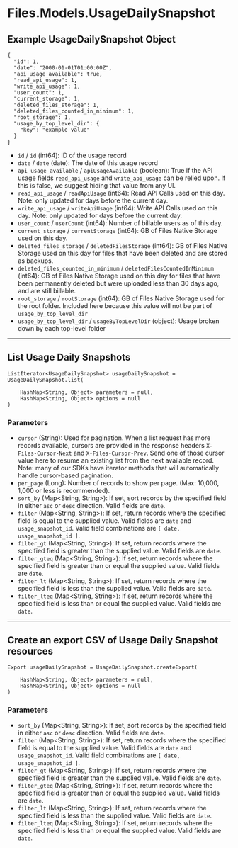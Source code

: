 # Files.Models.UsageDailySnapshot

## Example UsageDailySnapshot Object

```
{
  "id": 1,
  "date": "2000-01-01T01:00:00Z",
  "api_usage_available": true,
  "read_api_usage": 1,
  "write_api_usage": 1,
  "user_count": 1,
  "current_storage": 1,
  "deleted_files_storage": 1,
  "deleted_files_counted_in_minimum": 1,
  "root_storage": 1,
  "usage_by_top_level_dir": {
    "key": "example value"
  }
}
```

* `id` / `id`  (int64): ID of the usage record
* `date` / `date`  (date): The date of this usage record
* `api_usage_available` / `apiUsageAvailable`  (boolean): True if the API usage fields `read_api_usage` and `write_api_usage` can be relied upon.  If this is false, we suggest hiding that value from any UI.
* `read_api_usage` / `readApiUsage`  (int64): Read API Calls used on this day. Note: only updated for days before the current day.
* `write_api_usage` / `writeApiUsage`  (int64): Write API Calls used on this day. Note: only updated for days before the current day.
* `user_count` / `userCount`  (int64): Number of billable users as of this day.
* `current_storage` / `currentStorage`  (int64): GB of Files Native Storage used on this day.
* `deleted_files_storage` / `deletedFilesStorage`  (int64): GB of Files Native Storage used on this day for files that have been deleted and are stored as backups.
* `deleted_files_counted_in_minimum` / `deletedFilesCountedInMinimum`  (int64): GB of Files Native Storage used on this day for files that have been permanently deleted but were uploaded less than 30 days ago, and are still billable.
* `root_storage` / `rootStorage`  (int64): GB of Files Native Storage used for the root folder.  Included here because this value will not be part of `usage_by_top_level_dir`
* `usage_by_top_level_dir` / `usageByTopLevelDir`  (object): Usage broken down by each top-level folder


---

## List Usage Daily Snapshots

```
ListIterator<UsageDailySnapshot> usageDailySnapshot = UsageDailySnapshot.list(
    
    HashMap<String, Object> parameters = null,
    HashMap<String, Object> options = null
)
```

### Parameters

* `cursor` (String): Used for pagination.  When a list request has more records available, cursors are provided in the response headers `X-Files-Cursor-Next` and `X-Files-Cursor-Prev`.  Send one of those cursor value here to resume an existing list from the next available record.  Note: many of our SDKs have iterator methods that will automatically handle cursor-based pagination.
* `per_page` (Long): Number of records to show per page.  (Max: 10,000, 1,000 or less is recommended).
* `sort_by` (Map<String, String>): If set, sort records by the specified field in either `asc` or `desc` direction. Valid fields are `date`.
* `filter` (Map<String, String>): If set, return records where the specified field is equal to the supplied value. Valid fields are `date` and `usage_snapshot_id`. Valid field combinations are `[ date, usage_snapshot_id ]`.
* `filter_gt` (Map<String, String>): If set, return records where the specified field is greater than the supplied value. Valid fields are `date`.
* `filter_gteq` (Map<String, String>): If set, return records where the specified field is greater than or equal the supplied value. Valid fields are `date`.
* `filter_lt` (Map<String, String>): If set, return records where the specified field is less than the supplied value. Valid fields are `date`.
* `filter_lteq` (Map<String, String>): If set, return records where the specified field is less than or equal the supplied value. Valid fields are `date`.


---

## Create an export CSV of Usage Daily Snapshot resources

```
Export usageDailySnapshot = UsageDailySnapshot.createExport(
    
    HashMap<String, Object> parameters = null,
    HashMap<String, Object> options = null
)
```

### Parameters

* `sort_by` (Map<String, String>): If set, sort records by the specified field in either `asc` or `desc` direction. Valid fields are `date`.
* `filter` (Map<String, String>): If set, return records where the specified field is equal to the supplied value. Valid fields are `date` and `usage_snapshot_id`. Valid field combinations are `[ date, usage_snapshot_id ]`.
* `filter_gt` (Map<String, String>): If set, return records where the specified field is greater than the supplied value. Valid fields are `date`.
* `filter_gteq` (Map<String, String>): If set, return records where the specified field is greater than or equal the supplied value. Valid fields are `date`.
* `filter_lt` (Map<String, String>): If set, return records where the specified field is less than the supplied value. Valid fields are `date`.
* `filter_lteq` (Map<String, String>): If set, return records where the specified field is less than or equal the supplied value. Valid fields are `date`.

